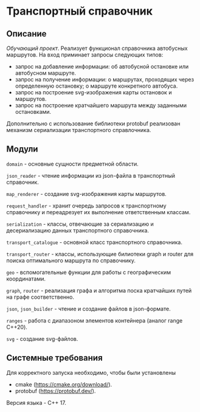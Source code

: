 # Транспортный справочник
## Описание
_Обучающий проект_. Реализует функционал справочника автобусных маршрутов. На вход приминает запросы следующих типов:
- запрос на добавление информации: об автобусной остановке или автобусном маршруте.
- запрос на получение информации: о маршрутах, проходящих через определенную остановку; о маршруте конкретного автобуса.
- запрос на построение svg-изображения карты остановок и маршрутов.
- запрос на построение кратчайшего маршрута между заданными остановками.

Дополнительно с использование библиотеки protobuf реализован механизм сериализации транспортного справлочника.

## Модули
`domain` - основные сущности предметной области.

`json_reader` - чтение информации из json-файла в транспортный справочник.

`map_renderer` - создание svg-изображения карты маршрутов.

`request_handler` - хранит очередь запросов к транспортному справочнику и переадрезует их выполнение ответственным классам.

`serialization` - классы, отвечающие за сериализацию и десериализацию данных транспортного справочника.

`transport_catalogue` - основной класс транспортного справочника.

`transport_router` - классы, использующие билиотеки graph и router для поиска оптимального маршрута по справочнику.

`geo` - вспомогательные функции для работы с географическим координатами.

`graph`, `router` - реализация графа и алгоритма поска кратчайших путей на графе соответственно.

`json`, `json_builder` - чтение и создание файлов в json-формате.

`ranges` - работа с диапазоном элементов контейнера (аналог range C++20).

`svg` - создание svg-файлов.

## Системные требования
Для корректного запуска необходимо, чтобы были установлены
- cmake (https://cmake.org/download/).
- protobuf (https://protobuf.dev/).

Версия языка - C++ 17.
